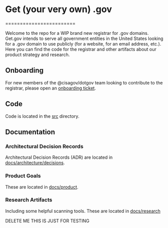 # Get (your very own) .gov
========================

Welcome to the repo for a WIP brand new registrar for .gov domains. Get.gov intends to serve all government entities in the United States looking for a .gov domain to use publicly (for a website, for an email address, etc.). Here you can find the code for the registrar and other artifacts about our product strategy and research. 

## Onboarding

For new members of the @cisagov/dotgov team looking to contribute to the registrar, please open an [onboarding ticket](https://github.com/cisagov/getgov/issues/new?assignees=loganmeetsworld&labels=dev%2C+onboarding&template=developer-onboarding.md&title=Developer+Onboarding%3A+GH_HANDLE). 

## Code

Code is located in the [src](./src/) directory.

## Documentation

### Architectural Decision Records

Architectural Decision Records (ADR) are located in [docs/architecture/decisions](./docs/architecture/decisions).

### Product Goals

These are located in [docs/product](./docs/product).

### Research Artifacts

Including some helpful scanning tools. These are located in [docs/research](./docs/research)


DELETE ME THIS IS JUST FOR TESTING